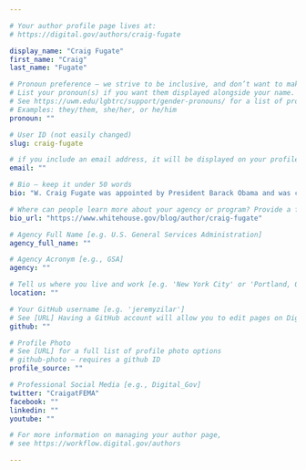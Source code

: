 ```yaml
---

# Your author profile page lives at:
# https://digital.gov/authors/craig-fugate

display_name: "Craig Fugate"
first_name: "Craig"
last_name: "Fugate"

# Pronoun preference — we strive to be inclusive, and don’t want to make assumptions on a person’s first name (be it a gender-neutral name, or is one more common in languages other than English). Learn more http://www.MyPronouns.org
# List your pronoun(s) if you want them displayed alongside your name. Leave it blank and we'll use just your name.
# See https://uwm.edu/lgbtrc/support/gender-pronouns/ for a list of pronouns
# Examples: they/them, she/her, or he/him
pronoun: ""

# User ID (not easily changed)
slug: craig-fugate

# if you include an email address, it will be displayed on your profile page
email: ""

# Bio — keep it under 50 words
bio: "W. Craig Fugate was appointed by President Barack Obama and was confirmed by the U.S. Senate on May 13, 2009 to serve as the Administrator of the Federal Emergency Management Agency (FEMA)."

# Where can people learn more about your agency or program? Provide a full URL [e.g. 'https://www.example.gov/']
bio_url: "https://www.whitehouse.gov/blog/author/craig-fugate"

# Agency Full Name [e.g. U.S. General Services Administration]
agency_full_name: ""

# Agency Acronym [e.g., GSA]
agency: ""

# Tell us where you live and work [e.g. 'New York City' or 'Portland, OR']
location: ""

# Your GitHub username [e.g. 'jeremyzilar']
# See [URL] Having a GitHub account will allow you to edit pages on DigitalGov. The image used in your GitHub account can also be used to populate your digital.gov profile photo.
github: ""

# Profile Photo
# See [URL] for a full list of profile photo options
# github-photo — requires a github ID
profile_source: ""

# Professional Social Media [e.g., Digital_Gov]
twitter: "CraigatFEMA"
facebook: ""
linkedin: ""
youtube: ""

# For more information on managing your author page,
# see https://workflow.digital.gov/authors

---
```

